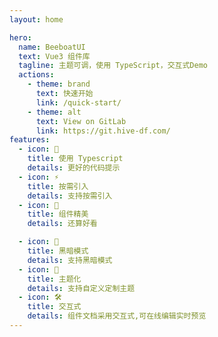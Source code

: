 ```yaml
---
layout: home

hero:
  name: BeeboatUI
  text: Vue3 组件库
  tagline: 主题可调，使用 TypeScript，交互式Demo
  actions:
    - theme: brand
      text: 快速开始
      link: /quick-start/
    - theme: alt
      text: View on GitLab
      link: https://git.hive-df.com/
features:
  - icon: 🔑
    title: 使用 Typescript
    details: 更好的代码提示
  - icon: ⚡
    title: 按需引入
    details: 支持按需引入
  - icon: 🎁
    title: 组件精美
    details: 还算好看

  - icon: 🌙
    title: 黑暗模式
    details: 支持黑暗模式
  - icon: 🎨
    title: 主题化
    details: 支持自定义定制主题
  - icon: 🛠️
    title: 交互式
    details: 组件文档采用交互式,可在线编辑实时预览
---
```

